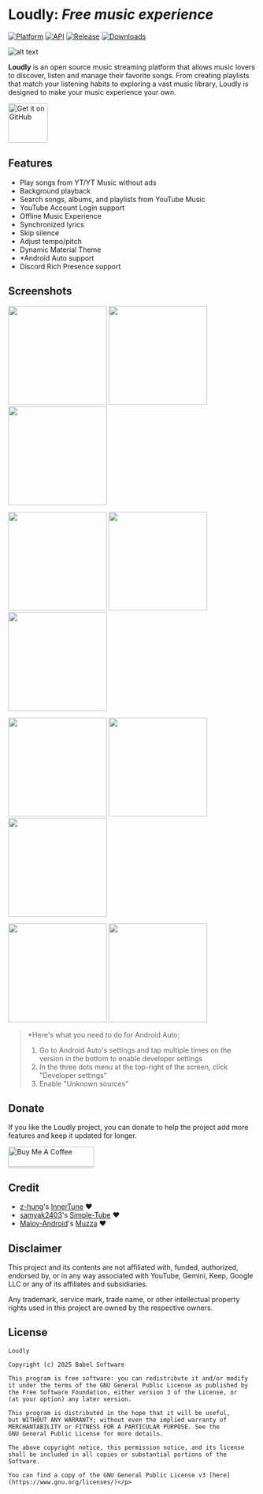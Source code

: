 # **Loudly**: *Free music experience*

[![Platform](https://img.shields.io/badge/android-platform?style=for-the-badge&label=platform&labelColor=21262d&color=6e7681)](https://www.android.com) [![API](https://img.shields.io/badge/24%2B-level?style=for-the-badge&logo=android&logoColor=3cd382&label=API&labelColor=21262d&color=ff663b)](https://developer.android.com/studio/releases/platforms) [![Release](https://img.shields.io/github/v/release/RRechz/Loudly?display_name=tag&style=for-the-badge&logo=github&labelColor=21262d&color=1f6feb)](https://github.com/RRechz/Loudly/releases) [![Downloads](https://img.shields.io/github/downloads/RRechz/Loudly/total)](https://github.com/RRechz/Loudly/releases)

![alt text](https://github.com/RRechz/Loudly/blob/master/image/loudly_banner.png)

**Loudly** is an open source music streaming platform that allows music lovers to discover, listen and manage their favorite songs. From creating playlists that match your listening habits to exploring a vast music library, Loudly is designed to make your music experience your own.

[<img src="https://github.com/machiav3lli/oandbackupx/blob/034b226cea5c1b30eb4f6a6f313e4dadcbb0ece4/badge_github.png" alt="Get it on GitHub" height="80">](https://github.com/RRechz/Loudly/releases/latest)

## Features

* Play songs from YT/YT Music without ads
* Background playback
* Search songs, albums, and playlists from YouTube Music
* YouTube Account Login support
* Offline Music Experience
* Synchronized lyrics
* Skip silence
* Adjust tempo/pitch
* Dynamic Material Theme
* *Android Auto support
* Discord Rich Presence support

## Screenshots
<p float="left">
  <img src="https://github.com/RRechz/Loudly/blob/master/image/loudly_screenshots_1.jpg" width="200" />
  <img src="https://github.com/RRechz/Loudly/blob/master/image/loudly_screenshots_2.jpg" width="200" />
  <img src="https://github.com/RRechz/Loudly/blob/master/image/loudly_screenshots_3.jpg" width="200" />
</p>
<p float="left">
  <img src="https://github.com/RRechz/Loudly/blob/master/image/loudly_screenshots_4.jpg" width="200" />
  <img src="https://github.com/RRechz/Loudly/blob/master/image/loudly_screenshots_5.jpg" width="200" />
  <img src="https://github.com/RRechz/Loudly/blob/master/image/loudly_screenshots_6.jpg" width="200" />
</p>
<p float="left">
  <img src="https://github.com/RRechz/Loudly/blob/master/image/loudly_screenshots_7.jpg" width="200" />
  <img src="https://github.com/RRechz/Loudly/blob/master/image/loudly_screenshots_8.jpg" width="200" />
  <img src="https://github.com/RRechz/Loudly/blob/master/image/loudly_screenshots_9.jpg" width="200" />
</p>
<p float="left">
  <img src="https://github.com/RRechz/Loudly/blob/master/image/loudly_screenshots_10.jpg" width="200" />
  <img src="https://github.com/RRechz/Loudly/blob/master/image/loudly_screenshots_11.jpg" width="200" />
</p>

> *Here's what you need to do for Android Auto;
> 1. Go to Android Auto's settings and tap multiple times on the version in the bottom to enable developer settings
> 2. In the three dots menu at the top-right of the screen, click "Developer settings"
> 3. Enable "Unknown sources"

## Donate

If you like the Loudly project, you can donate to help the project add more features and keep it updated for longer.

<a href="https://www.buymeacoffee.com/dev_rrechz.kt" target="_blank"><img src="https://www.buymeacoffee.com/assets/img/custom_images/orange_img.png" alt="Buy Me A Coffee" style="height: 41px !important;width: 174px !important;box-shadow: 0px 3px 2px 0px rgba(190, 190, 190, 0.5) !important;-webkit-box-shadow: 0px 3px 2px 0px rgba(190, 190, 190, 0.5) !important;" ></a>

## Credit

* [z-hung](https://github.com/z-huang)'s [InnerTune](https://github.com/z-huang/InnerTune) ❤️
* [samyak2403](https://github.com/samyak2403)'s [Simple-Tube](https://github.com/samyak2403/Simple-Tube) ❤️
* [Maloy-Android](https://github.com/Maloy-Android)'s [Muzza](https://github.com/Maloy-Android) ❤️

## Disclaimer

This project and its contents are not affiliated with, funded, authorized, endorsed by, or in any
way associated with YouTube, Gemini, Keep, Google LLC or any of its affiliates and subsidiaries.

Any trademark, service mark, trade name, or other intellectual property rights used in this project
are owned by the respective owners.

## License
    Loudly

    Copyright (c) 2025 Babel Software
    
    This program is free software: you can redistribute it and/or modify
    it under the terms of the GNU General Public License as published by
    the Free Software Foundation, either version 3 of the License, or
    (at your option) any later version.
    
    This program is distributed in the hope that it will be useful,
    but WITHOUT ANY WARRANTY; without even the implied warranty of
    MERCHANTABILITY or FITNESS FOR A PARTICULAR PURPOSE. See the
    GNU General Public License for more details.
    
    The above copyright notice, this permission notice, and its license shall be included in all copies or substantial portions of the Software.
    
    You can find a copy of the GNU General Public License v3 [here](https://www.gnu.org/licenses/)</p>
